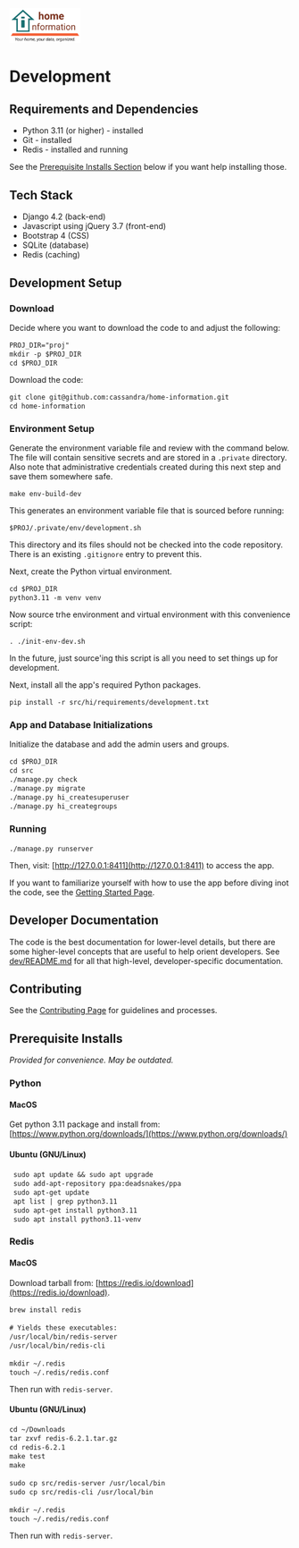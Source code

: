 <img src="../src/hi/static/img/hi-logo-w-tagline-197x96.png" alt="Home Information Logo" width="128">

# Development

## Requirements and Dependencies

- Python 3.11 (or higher) - installed
- Git - installed
- Redis - installed and running

See the [Prerequisite Installs Section](#prerequisite-installs) below if you want help installing those.

## Tech Stack

- Django 4.2 (back-end)
- Javascript using jQuery 3.7 (front-end)
- Bootstrap 4 (CSS)
- SQLite (database)
- Redis (caching)

## Development Setup

### Download

Decide where you want to download the code to and adjust the following:
``` shell
PROJ_DIR="proj"
mkdir -p $PROJ_DIR
cd $PROJ_DIR
```
Download the code:
``` shell
git clone git@github.com:cassandra/home-information.git
cd home-information
```

### Environment Setup

Generate the environment variable file and review with the command below. The file will contain sensitive secrets and are stored in a `.private` directory. Also note that administrative credentials created during this next step and save them somewhere safe.
``` shell
make env-build-dev
```
This generates an environment variable file that is sourced before running:
```
$PROJ/.private/env/development.sh
```
This directory and its files should not be checked into the code repository. There is an existing `.gitignore` entry to prevent this.


Next, create the Python virtual environment.
``` shell
cd $PROJ_DIR
python3.11 -m venv venv
```
Now source trhe environment and virtual environment with this convenience script:
``` shell
. ./init-env-dev.sh
```
In the future, just source'ing this script is all you need to set things up for development.

Next, install all the app's required Python packages.
``` shell
pip install -r src/hi/requirements/development.txt
```

### App and Database Initializations

Initialize the database and add the admin users and groups.
``` shell
cd $PROJ_DIR
cd src
./manage.py check
./manage.py migrate
./manage.py hi_createsuperuser
./manage.py hi_creategroups
```

### Running


``` shell
./manage.py runserver
```

Then, visit: [http://127.0.0.1:8411](http://127.0.0.1:8411) to access the app.

If you want to familiarize yourself with how to use the app before diving inot the code, see the [Getting Started Page](GettingStarted.md).

## Developer Documentation

The code is the best documentation for lower-level details, but there are some higher-level concepts that are useful to help orient developers. See [dev/README.md](dev/README.md) for all that high-level, developer-specific documentation.

## Contributing

See the [Contributing Page](../CONTRIBUTING.md) for guidelines and processes.

## Prerequisite Installs <a id="prerequisite-installs"></a>

_Provided for convenience. May be outdated._

### Python

#### MacOS

Get python 3.11 package and install from: [https://www.python.org/downloads/](https://www.python.org/downloads/)

#### Ubuntu (GNU/Linux)

``` shell
 sudo apt update && sudo apt upgrade
 sudo add-apt-repository ppa:deadsnakes/ppa
 sudo apt-get update
 apt list | grep python3.11
 sudo apt-get install python3.11
 sudo apt install python3.11-venv
```

### Redis

#### MacOS

Download tarball from: [https://redis.io/download](https://redis.io/download).


``` shell
brew install redis

# Yields these executables:
/usr/local/bin/redis-server 
/usr/local/bin/redis-cli 

mkdir ~/.redis
touch ~/.redis/redis.conf
```
Then run with `redis-server`.

#### Ubuntu (GNU/Linux)

``` shell
cd ~/Downloads
tar zxvf redis-6.2.1.tar.gz
cd redis-6.2.1
make test
make

sudo cp src/redis-server /usr/local/bin
sudo cp src/redis-cli /usr/local/bin

mkdir ~/.redis
touch ~/.redis/redis.conf
```
Then run with `redis-server`.
